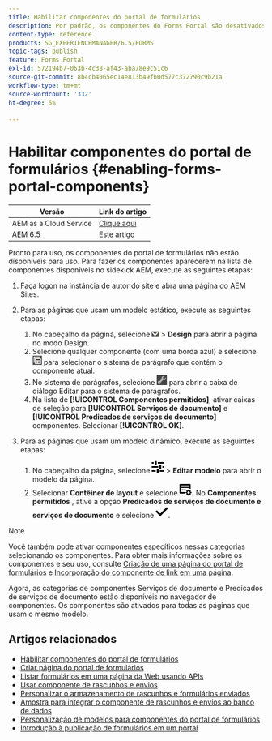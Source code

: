 ```yaml
---
title: Habilitar componentes do portal de formulários
description: Por padrão, os componentes do Forms Portal são desativados. Habilite os grupos Serviços de documento e Predicados de serviços de documento para habilitar os componentes do Portal do Forms.
content-type: reference
products: SG_EXPERIENCEMANAGER/6.5/FORMS
topic-tags: publish
feature: Forms Portal
exl-id: 572194b7-063b-4c38-af43-aba78e9c51c6
source-git-commit: 8b4cb4065ec14e813b49fb0d577c372790c9b21a
workflow-type: tm+mt
source-wordcount: '332'
ht-degree: 5%

---
```


# Habilitar componentes do portal de formulários {#enabling-forms-portal-components}

| Versão | Link do artigo |
| -------- | ---------------------------- |
| AEM as a Cloud Service | [Clique aqui](https://experienceleague.adobe.com/docs/experience-manager-cloud-service/content/forms/adaptive-forms-authoring/authoring-adaptive-forms-foundation-components/configure-forms-portal.html) |
| AEM 6.5 | Este artigo |

Pronto para uso, os componentes do portal de formulários não estão disponíveis para uso. Para fazer os componentes aparecerem na lista de componentes disponíveis no sidekick AEM, execute as seguintes etapas:

1. Faça logon na instância de autor do site e abra uma página do AEM Sites.

1. Para as páginas que usam um modelo estático, execute as seguintes etapas:

   1. No cabeçalho da página, selecione ![tela suspensa](assets/canvas-drop-down.png) > **Design** para abrir a página no modo Design.
   1. Selecione qualquer componente (com uma borda azul) e selecione ![nível de campo](assets/field-level.png) para selecionar o sistema de parágrafo que contém o componente atual.
   1. No sistema de parágrafos, selecione ![settings_icon](assets/settings_icon.png) para abrir a caixa de diálogo Editar para o sistema de parágrafos.
   1. Na lista de **[!UICONTROL Componentes permitidos]**, ativar caixas de seleção para **[!UICONTROL Serviços de documento]** e **[!UICONTROL Predicados de serviços de documento]** componentes. Selecionar **[!UICONTROL OK]**.

1. Para as páginas que usam um modelo dinâmico, execute as seguintes etapas:

   1. No cabeçalho da página, selecione ![propriedades](assets/properties.png) > **Editar modelo** para abrir o modelo da página.
   1. Selecionar **Contêiner de layout** e selecione ![GerenciamentoDeFeeds](/help/forms/using/assets/feedmanagement.png). No **Componentes permitidos** , ative a opção **Predicados de serviços de documento e serviços de documento** e selecione ![aem_6_3_forms_save](assets/aem_6_3_forms_save.png).

>[!NOTE]
>
>Você também pode ativar componentes específicos nessas categorias selecionando os componentes. Para obter mais informações sobre os componentes e seu uso, consulte [Criação de uma página do portal de formulários](/help/forms/using/creating-form-portal-page.md) e [Incorporação do componente de link em uma página](/help/forms/using/embedding-link-component-page.md).

Agora, as categorias de componentes Serviços de documento e Predicados de serviços de documento estão disponíveis no navegador de componentes. Os componentes são ativados para todas as páginas que usam o mesmo modelo.

## Artigos relacionados

* [Habilitar componentes do portal de formulários](/help/forms/using/enabling-forms-portal-components.md)
* [Criar página do portal de formulários](/help/forms/using/creating-form-portal-page.md)
* [Listar formulários em uma página da Web usando APIs](/help/forms/using/listing-forms-webpage-using-apis.md)
* [Usar componente de rascunhos e envios](/help/forms/using/draft-submission-component.md)
* [Personalizar o armazenamento de rascunhos e formulários enviados](/help/forms/using/draft-submission-component.md)
* [Amostra para integrar o componente de rascunhos e envios ao banco de dados](/help/forms/using/integrate-draft-submission-database.md)
* [Personalização de modelos para componentes do portal de formulários](/help/forms/using/customizing-templates-forms-portal-components.md)
* [Introdução à publicação de formulários em um portal](/help/forms/using/introduction-publishing-forms.md)
